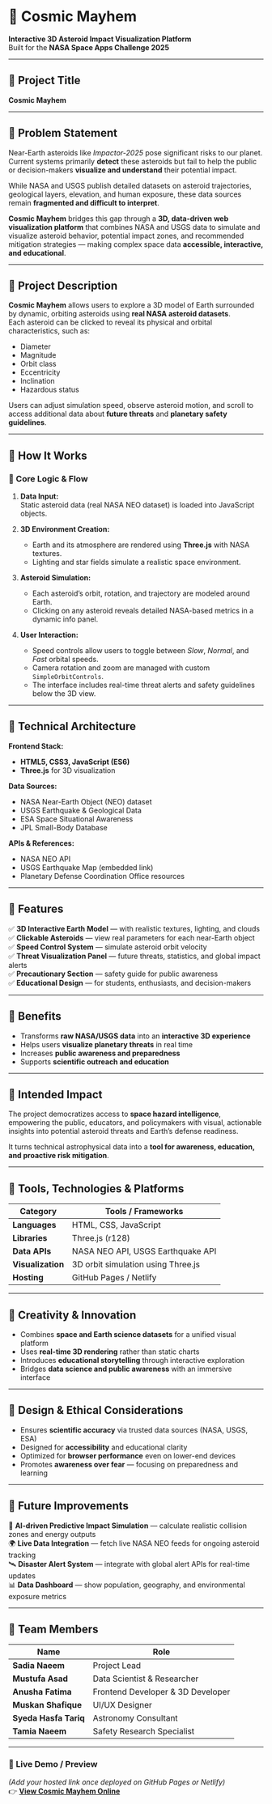 # 🌌 Cosmic Mayhem

**Interactive 3D Asteroid Impact Visualization Platform**  
Built for the **NASA Space Apps Challenge 2025**

---

## 🔹 Project Title
**Cosmic Mayhem**

---

## 🔹 Problem Statement

Near-Earth asteroids like *Impactor-2025* pose significant risks to our planet.  
Current systems primarily **detect** these asteroids but fail to help the public or decision-makers **visualize and understand** their potential impact.

While NASA and USGS publish detailed datasets on asteroid trajectories, geological layers, elevation, and human exposure, these data sources remain **fragmented and difficult to interpret**.

**Cosmic Mayhem** bridges this gap through a **3D, data-driven web visualization platform** that combines NASA and USGS data to simulate and visualize asteroid behavior, potential impact zones, and recommended mitigation strategies — making complex space data **accessible, interactive, and educational**.

---

## 🔹 Project Description

**Cosmic Mayhem** allows users to explore a 3D model of Earth surrounded by dynamic, orbiting asteroids using **real NASA asteroid datasets**.  
Each asteroid can be clicked to reveal its physical and orbital characteristics, such as:

- Diameter  
- Magnitude  
- Orbit class  
- Eccentricity  
- Inclination  
- Hazardous status  

Users can adjust simulation speed, observe asteroid motion, and scroll to access additional data about **future threats** and **planetary safety guidelines**.

---

## 🔹 How It Works

### 🧠 Core Logic & Flow
1. **Data Input:**  
   Static asteroid data (real NASA NEO dataset) is loaded into JavaScript objects.

2. **3D Environment Creation:**  
   - Earth and its atmosphere are rendered using **Three.js** with NASA textures.  
   - Lighting and star fields simulate a realistic space environment.

3. **Asteroid Simulation:**  
   - Each asteroid’s orbit, rotation, and trajectory are modeled around Earth.  
   - Clicking on any asteroid reveals detailed NASA-based metrics in a dynamic info panel.

4. **User Interaction:**  
   - Speed controls allow users to toggle between *Slow*, *Normal*, and *Fast* orbital speeds.  
   - Camera rotation and zoom are managed with custom `SimpleOrbitControls`.  
   - The interface includes real-time threat alerts and safety guidelines below the 3D view.

---

## 🔹 Technical Architecture

**Frontend Stack:**
- **HTML5, CSS3, JavaScript (ES6)**
- **Three.js** for 3D visualization

**Data Sources:**
- NASA Near-Earth Object (NEO) dataset  
- USGS Earthquake & Geological Data  
- ESA Space Situational Awareness  
- JPL Small-Body Database

**APIs & References:**
- NASA NEO API  
- USGS Earthquake Map (embedded link)  
- Planetary Defense Coordination Office resources

---

## 🔹 Features

✅ **3D Interactive Earth Model** — with realistic textures, lighting, and clouds  
✅ **Clickable Asteroids** — view real parameters for each near-Earth object  
✅ **Speed Control System** — simulate asteroid orbit velocity  
✅ **Threat Visualization Panel** — future threats, statistics, and global impact alerts  
✅ **Precautionary Section** — safety guide for public awareness  
✅ **Educational Design** — for students, enthusiasts, and decision-makers  

---

## 🔹 Benefits

- Transforms **raw NASA/USGS data** into an **interactive 3D experience**  
- Helps users **visualize planetary threats** in real time  
- Increases **public awareness and preparedness**  
- Supports **scientific outreach and education**

---

## 🔹 Intended Impact

The project democratizes access to **space hazard intelligence**, empowering the public, educators, and policymakers with visual, actionable insights into potential asteroid threats and Earth’s defense readiness.

It turns technical astrophysical data into a **tool for awareness, education, and proactive risk mitigation**.

---

## 🔹 Tools, Technologies & Platforms

| Category | Tools / Frameworks |
|-----------|--------------------|
| **Languages** | HTML, CSS, JavaScript |
| **Libraries** | Three.js (r128) |
| **Data APIs** | NASA NEO API, USGS Earthquake API |
| **Visualization** | 3D orbit simulation using Three.js |
| **Hosting** | GitHub Pages / Netlify |

---

## 🔹 Creativity & Innovation

- Combines **space and Earth science datasets** for a unified visual platform  
- Uses **real-time 3D rendering** rather than static charts  
- Introduces **educational storytelling** through interactive exploration  
- Bridges **data science and public awareness** with an immersive interface  

---

## 🔹 Design & Ethical Considerations

- Ensures **scientific accuracy** via trusted data sources (NASA, USGS, ESA)  
- Designed for **accessibility** and educational clarity  
- Optimized for **browser performance** even on lower-end devices  
- Promotes **awareness over fear** — focusing on preparedness and learning  

---

## 🔹 Future Improvements

🚀 **AI-driven Predictive Impact Simulation** — calculate realistic collision zones and energy outputs  
🌍 **Live Data Integration** — fetch live NASA NEO feeds for ongoing asteroid tracking  
🛰️ **Disaster Alert System** — integrate with global alert APIs for real-time updates  
📊 **Data Dashboard** — show population, geography, and environmental exposure metrics  

---

## 🔹 Team Members

| Name | Role |
|------|------|
| **Sadia Naeem** | Project Lead |
| **Mustufa Asad** | Data Scientist & Researcher |
| **Anusha Fatima** | Frontend Developer & 3D Developer |
| **Muskan Shafique** | UI/UX Designer |
| **Syeda Hasfa Tariq** | Astronomy Consultant |
| **Tamia Naeem** | Safety Research Specialist |

---

### 🌠 Live Demo / Preview
*(Add your hosted link once deployed on GitHub Pages or Netlify)*  
👉 **[View Cosmic Mayhem Online](https://your-live-demo-link.com)**
